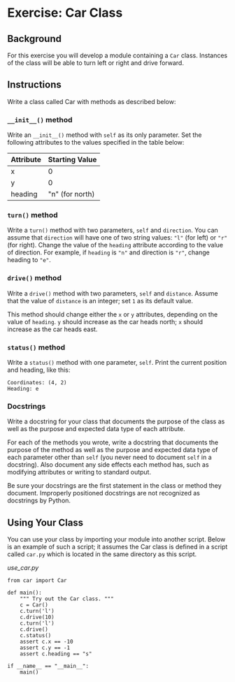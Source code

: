# Exercise: Car Class #

## Background ##
For this exercise you will develop a module containing a ```Car``` class. Instances of the class will be able to turn left or right and drive forward.

## Instructions ##
Write a class called Car with methods as described below:

### ```__init__()``` method ###
Write an ```__init__()``` method with ```self``` as its only parameter. Set the following attributes to the values specified in the table below:

|Attribute|Starting Value |
|---------|---------------|
|x        |0              |
|y        |0              |
|heading  |"n" (for north)|

### ```turn()``` method ###
Write a ```turn()``` method with two parameters, ```self``` and ```direction```. You can assume that ```direction``` will have one of two string
values: ```"l"``` (for left) or ```"r"``` (for right). Change the value of the ```heading``` attribute according to the value of direction. For 
example, if ```heading``` is ```"n"``` and direction is ```"r"```, change heading to ```"e"```.

### ```drive()``` method ###
Write a ```drive()``` method with two parameters, ```self``` and ```distance```. Assume that the value of ```distance``` is an integer; set 
```1``` as its default value.

This method should change either the ```x``` or ```y``` attributes, depending on the value of ```heading```. ```y``` should increase as the car 
heads north; ```x``` should increase as the car heads east.

### ```status()``` method ###
Write a ```status()``` method with one parameter, ```self```. Print the current position and heading, like this:

```
Coordinates: (4, 2)
Heading: e
```

### Docstrings ###
Write a docstring for your class that documents the purpose of the class as well as the purpose and expected data type of each attribute.

For each of the methods you wrote, write a docstring that documents the purpose of the method as well as the purpose and expected data type of
each parameter other than ```self``` (you never need to document ```self``` in a docstring). Also document any side effects each method has, such as modifying
attributes or writing to standard output.

Be sure your docstrings are the first statement in the class or method they document. Improperly positioned docstrings are not recognized as 
docstrings by Python.

## Using Your Class ##
You can use your class by importing your module into another script. Below is an example of such a script; it assumes the Car class is defined in
a script called ```car.py``` which is located in the same directory as this script.

<em>use_car.py</em>

```
from car import Car

def main():
    """ Try out the Car class. """
    c = Car()
    c.turn('l')
    c.drive(10)
    c.turn('l')
    c.drive()
    c.status()
    assert c.x == -10
    assert c.y == -1
    assert c.heading == "s"

if __name__ == "__main__":
    main()
```
